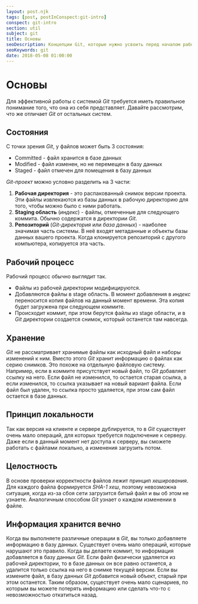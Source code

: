 ```yaml
---
layout: post.njk
tags: [post, postInConspect:git-intro]
conspect: git-intro
section: util
subject: git
title: Основы
seoDescription: Концепции Git, которые нужно усвоить перед началом работы.
seoKeywords: git
date: 2018-05-08 01:00:00
---
```

# Основы

Для эффективной работы с системой *Git* требуется иметь правильное понимание того, что она из себя представляет. Давайте рассмотрим, что же отличает *Git* от остальных систем.

## Состояния

С точки зрения *Git*, у файлов может быть 3 состояния:

+ Committed - файл хранится в базе данных
+ Modified - файл изменен, но не перемещен в базу данных
+ Staged - файл отмечен для помещения в базу данных

*Git-проект* можно условно разделить на 3 части:

1) **Рабочая директория** - это распакованный снимок версии проекта. Эти файлы извлекаются из базы данных в рабочую директорию для того, чтобы можно было с ними работать.
2) **Staging область** (*индекс*) - файлы, отмеченные для следующего коммита. Обычно содержатся в директории *Git*.
3) **Репозиторий** (*Git-директория* или *база данных*) - наиболее значимая часть системы. В неё входят метаданные и объекты базы данных вашего проекта. Когда клонируется репозиторий с другого компьютера, копируется эта часть.

## Рабочий процесс
Рабочий процесс обычно выглядит так.

+ Файлы из рабочей директории модифицируются.
+ Добавляются файлы в stage область. В момент добавления в *индекс* переносится копия файлов на данный момент времени. Эта копия будет загружена при следующем коммите.
+ Происходит коммит, при этом берутся файлы из stage области, и в *Git* директории создается снимок, который останется там навсегда.

## Хранение
*Git* не рассматривает хранимые файлы как исходный файл и наборы изменений к ним. Вместо этого *Git* хранит информацию о файлах как серию снимков. Это похоже на отдельную файловую систему. Например, если в коммите присутствует новый файл, то *Git* добавляет ссылку на него. Если файл не изменился, то остается старая ссылка, а если изменился, то ссылка указывает на новый вариант файла. Если файл был удален, то ссылка просто удаляется, при этом сам файл остается в базе данных.

## Принцип локальности
Так как версия на клиенте и сервере дублируется, то в *Git* существует очень мало операций, для которых требуется подключение к серверу. Даже если в данный момент нет доступа к серверу, вы сможете работать с файлами локально, а изменения загрузить потом.

## Целостность
В основе проверки корректности файлов лежит принцип *хеширования*. Для каждого файла формируется *SHA-1 хеш*, поэтому невозможна ситуация, когда из-за сбоя сети загрузится битый файл и вы об этом не узнаете. Аналогичным способом *Git* узнает о каждом изменении в файле.

## Информация хранится вечно
Когда вы выполняете различные операции в *Git*, вы только добавляете информацию в базу данных. Существует очень мало операций, которые нарушают это правило. Когда вы делаете коммит, то информация добавляется в базу данных *Git*. Если файл физически удаляется из рабочей директории, то в базе данных он все равно останется, а удалится только ссылка на него в снимке текущей версии. Если вы измените файл, в базу данных *Git* добавится новый объект, старый при этом останется. Таким образом, существует очень мало сценариев, по которым вы можете потерять информацию или сделать что-то с невозможностью откатиться назад.